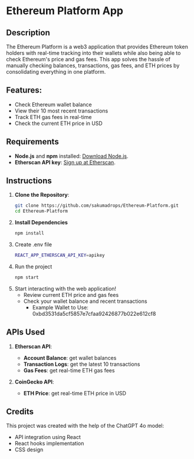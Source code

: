 # Ethereum Platform App

## Description

The Ethereum Platform is a web3 application that provides Ethereum token holders with real-time tracking into their wallets while also being able to check Ethereum's price and gas fees. This app solves the hassle of manually checking balances, transactions, gas fees, and ETH prices by consolidating everything in one platform.

## Features:
- Check Ethereum wallet balance
- View their 10 most recent transactions
- Track ETH gas fees in real-time
- Check the current ETH price in USD

## Requirements
- **Node.js** and **npm** installed: [Download Node.js](https://nodejs.org/).
- **Etherscan API key**: [Sign up at Etherscan](https://etherscan.io/).

## Instructions

1. **Clone the Repository**:
   ```bash
   git clone https://github.com/sakumadrops/Ethereum-Platform.git
   cd Ethereum-Platform
2. **Install Dependencies**
   ```bash
   npm install
3. Create .env file
   ```bash
   REACT_APP_ETHERSCAN_API_KEY=apikey
4. Run the project
   ```bash
   npm start
5. Start interacting with the web application!
   - Review current ETH price and gas fees
   - Check your wallet balance and recent transactions
      - Example Wallet to Use: 0xbd3531da5cf5857e7cfaa92426877b022e612cf8

## APIs Used

1. **Etherscan API**:
   - **Account Balance**: get wallet balances
   - **Transaction Logs**: get the latest 10 transactions
   - **Gas Fees**: get real-time ETH gas fees

2. **CoinGecko API**:
   - **ETH Price**: get real-time ETH price in USD

## Credits

This project was created with the help of the ChatGPT 4o model:
- API integration using React
- React hooks implementation
- CSS design
